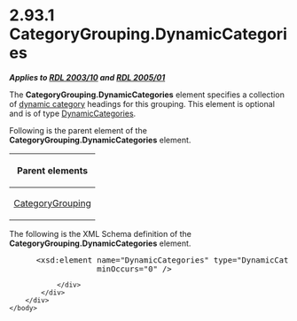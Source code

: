 <html dir="LTR" xmlns:mshelp="http://msdn.microsoft.com/mshelp" xmlns:ddue="http://ddue.schemas.microsoft.com/authoring/2003/5" xmlns:xlink="http://www.w3.org/1999/xlink" xmlns:tool="http://www.microsoft.com/tooltip">
    <head>
        <meta http-equiv="Content-Type" content="text/html; CHARSET=utf-8"></meta>
        <meta name="save" content="history"></meta>
        <title>2.93.1 CategoryGrouping.DynamicCategories</title>
        <xml>
            <mshelp:toctitle title="2.93.1 CategoryGrouping.DynamicCategories"></mshelp:toctitle>
            <mshelp:rltitle title="[MS-RDL]: CategoryGrouping.DynamicCategories"></mshelp:rltitle>
            <mshelp:keyword index="A" term="76d2e10d-8f8c-4afb-9339-f9eefe0cc7b5"></mshelp:keyword>
            <mshelp:attr name="DCSext.ContentType" value="open specification"></mshelp:attr>
            <mshelp:attr name="AssetID" value="76d2e10d-8f8c-4afb-9339-f9eefe0cc7b5"></mshelp:attr>
            <mshelp:attr name="TopicType" value="kbRef"></mshelp:attr>
            <mshelp:attr name="DCSext.Title" value="[MS-RDL]: CategoryGrouping.DynamicCategories" />
        </xml>
    </head>
    <body>
        <div id="header">
            <h1 class="heading">2.93.1 CategoryGrouping.DynamicCategories</h1>
        </div>
        <div id="mainSection">
            <div id="mainBody">
                <div id="allHistory" class="saveHistory"></div>
                <div id="sectionSection0" class="section" name="collapseableSection">
                    

<p><b><i>Applies to </i></b><a href="a7e2ad00-07c8-4f6d-80ab-3ad55df7b233.htm"><b><i>RDL 2003/10</i></b></a><b>
<i>and </i></b><a href="3ebe2912-4958-4832-b391-cad1f5e13338.htm"><b><i>RDL 2005/01</i></b></a></p>

<p>The <b>CategoryGrouping.DynamicCategories</b> element
specifies a collection of <a href="b2482b3f-74ab-4ca8-a9e5-c07955011743.htm#gt_46c12f2b-0857-4bea-a04e-890b0e6e84d6">dynamic
category</a> headings for this grouping. This element is optional and is of
type <a href="10266228-504d-486d-ab42-fe7e9af3ee2a.htm">DynamicCategories</a>.</p>

<p>Following is the parent element of the <b>CategoryGrouping.DynamicCategories</b>
element.</p>

<table>
 <thead>
  <tr>
   <th>
   <p>Parent elements</p>
   </th>
  </tr>
 </thead>
 <tr>
  <td>
  <p><a href="d7700c56-4b08-4c2c-a5c3-e4acee14b5f9.htm">CategoryGrouping</a></p>
  </td>
 </tr>
</table>

<p>The following is the XML Schema definition of the <b>CategoryGrouping.DynamicCategories</b>
element.</p>

<dl>
<dd>
<div><pre> &lt;xsd:element name=&quot;DynamicCategories&quot; type=&quot;DynamicCategoriesType&quot; 
              minOccurs=&quot;0&quot; /&gt;
</pre></div>
</dd></dl>


                </div>
            </div>
        </div>
    </body>
</html>